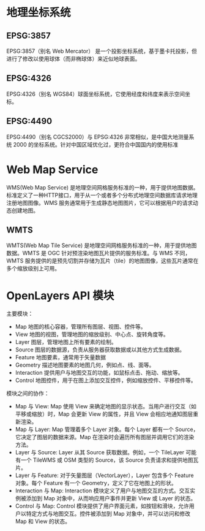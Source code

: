 # 地理坐标系统

## EPSG:3857

EPSG:3857（别名 Web Mercator） 是一个投影坐标系统，基于墨卡托投影，但进行了修改以使用球体（而非椭球体）来近似地球表面。

## EPSG:4326

EPSG:4326（别名 WGS84）球面坐标系统，它使用经度和纬度来表示空间坐标。

## EPSG:4490

EPSG:4490（别名 CGCS2000）与 EPSG:4326 非常相似，是中国大地测量系统 2000 的坐标系统。针对中国区域优化过，更符合中国国内的使用标准

# Web Map Service

WMS(Web Map Service) 是地理空间网格服务标准的一种，用于提供地图数据。标准定义了一种HTTP接口，用于从一个或者多个分布式地理空间数据库请求地理注册地图图像。WMS 服务通常用于生成静态地图图片，它可以根据用户的请求动态创建地图。

## WMTS

WMTS(Web Map Tile Service) 是地理空间网格服务标准的一种，用于提供地图数据。WMTS 是 OGC 针对预渲染地图瓦片提供的服务标准。与 WMS 不同，WMTS 服务提供的是预先切割并存储为瓦片（tile）的地图图像，这些瓦片通常在多个缩放级别上可用。

# OpenLayers API 模块

主要模块：

- Map 地图的核心容器，管理所有图层、视图、控件等。
- View 地图的视图，管理地图的缩放级别、中心点、旋转角度等。
- Layer 图层，管理地图上所有要素的绘制。
- Source 图层的数据源，负责从服务器获取数据或以其他方式生成数据。
- Feature 地图要素，通常用于矢量数据
- Geometry 描述地图要素的地图几何，例如点、线、面等。
- Interaction 提供用户与地图交互的功能，如鼠标点击、拖动、缩放等。
- Control 地图控件，用于在图上添加交互控件，例如缩放控件、平移控件等。

模块之间的协作：

- Map 与 View: Map 使用 View 来确定地图的显示状态。当用户进行交互（如平移或缩放）时，Map 会更新 View 的属性，并且 View 会相应地通知图层重新渲染。
- Map 与 Layer: Map 管理着多个 Layer 对象。每个 Layer 都有一个 Source，它决定了图层的数据来源。Map 在渲染时会遍历所有图层并调用它们的渲染方法。
- Layer 与 Source: Layer 从其 Source 获取数据。例如，一个 TileLayer 可能有一个 TileWMS 或 OSM 类型的 Source，该 Source 负责请求和提供地图瓦片。
- Layer 与 Feature: 对于矢量图层（VectorLayer），Layer 包含多个 Feature 对象。每个 Feature 有一个 Geometry，定义了它在地图上的形状。
- Interaction 与 Map: Interaction 模块定义了用户与地图交互的方式。交互实例被添加到 Map 对象中，从而响应用户事件并更新 View 或 Layer 的状态。
- Control 与 Map: Control 模块提供了用户界面元素，如按钮和滑块，允许用户以特定方式与地图交互。控件被添加到 Map 对象中，并可以访问和修改 Map 和 View 的状态。